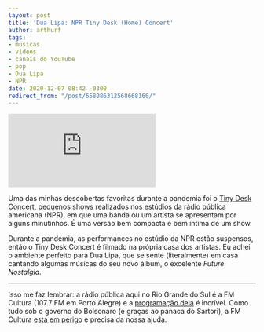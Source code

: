 ```yaml
---
layout: post
title: 'Dua Lipa: NPR Tiny Desk (Home) Concert'
author: arthurf
tags:
- músicas
- vídeos
- canais do YouTube
- pop
- Dua Lipa
- NPR
date: 2020-12-07 08:42 -0300
redirect_from: "/post/658086312568668160/"
---
```

<iframe class="full-width" src="https://www.youtube.com/embed/F4neLJQC1_E" frameborder="0" allow="accelerometer; autoplay; clipboard-write; encrypted-media; gyroscope; picture-in-picture" allowfullscreen></iframe>

Uma das minhas descobertas favoritas durante a pandemia foi o [Tiny Desk Concert](https://www.youtube.com/c/nprmusic/playlists), pequenos shows realizados nos estúdios da rádio pública americana (NPR), em que uma banda ou um artista se apresentam por alguns minutinhos. É uma versão bem compacta e bem íntima de um show.

Durante a pandemia, as performances no estúdio da NPR estão suspensos, então o Tiny Desk Concert é filmado na própria casa dos artistas. Eu achei o ambiente perfeito para Dua Lipa, que se sente (literalmente) em casa cantando algumas músicas do seu novo álbum, o excelente *Future Nostalgia*.

***

Isso me faz lembrar: a rádio pública aqui no Rio Grande do Sul é a FM Cultura (107.7 FM em Porto Alegre) e a [programação dela](http://www.fmcultura.com.br/lista/491/programas) é incrível. Como tudo sob o governo do Bolsonaro (e graças ao panaca do Sartori), a FM Cultura [está em perigo](https://g1.globo.com/rs/rio-grande-do-sul/noticia/justica-federal-no-rs-proibe-registro-oficial-da-extincao-da-fundacao-piratini.ghtml) e precisa da nossa ajuda.
